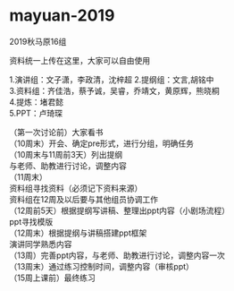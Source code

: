 # mayuan-2019  
2019秋马原16组  

资料统一上传在这里，大家可以自由使用  

1.演讲组：文子潇，李政清，沈梓超
2.提纲组：文言,胡铭中  
3.资料组：齐佳浩，蔡予诚，吴睿，乔靖文，黄原辉，熊晓桐  
4.提炼：堵君懿  
5.PPT：卢琦琛  


（第一次讨论前）大家看书  
（10周末）开会、确定pre形式，进行分组，明确任务  
（10周末与11周前3天）列出提纲  
	与老师、助教进行讨论，调整内容  
（11周末）  
	资料组寻找资料（必须记下资料来源）  
	资料组在12周及以后要与其他组员协调工作  
（12周前5天）根据提纲写讲稿、整理出ppt内容（小剧场流程）  
	ppt寻找模版  
（12周末）根据提纲与讲稿搭建ppt框架  
	    演讲同学熟悉内容  
（13周）完善ppt内容，与老师、助教进行讨论，调整内容一次  
（13周末）通过练习控制时间，调整内容（审核ppt）  
（15周上课前）最终练习  
